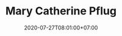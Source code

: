 ---
title     : Mary Catherine Pflug
thumbnail : mary-catherine-pflug
address   : https://mcpflug.com
sitemap   : false
date      : 2020-07-27T08:01:00+07:00
---